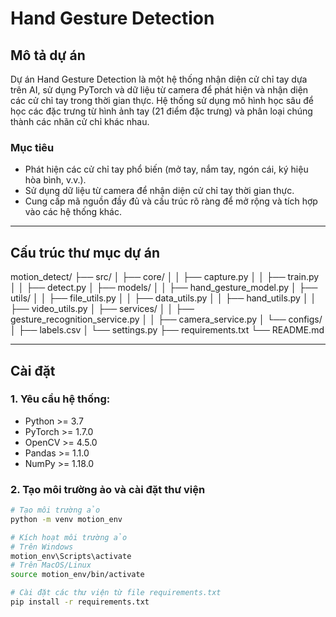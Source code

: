 # Hand Gesture Detection

## Mô tả dự án

Dự án Hand Gesture Detection là một hệ thống nhận diện cử chỉ tay dựa trên AI, sử dụng PyTorch và dữ liệu từ camera để phát hiện và nhận diện các cử chỉ tay trong thời gian thực. Hệ thống sử dụng mô hình học sâu để học các đặc trưng từ hình ảnh tay (21 điểm đặc trưng) và phân loại chúng thành các nhãn cử chỉ khác nhau.

### Mục tiêu

- Phát hiện các cử chỉ tay phổ biến (mở tay, nắm tay, ngón cái, ký hiệu hòa bình, v.v.).
- Sử dụng dữ liệu từ camera để nhận diện cử chỉ tay thời gian thực.
- Cung cấp mã nguồn đầy đủ và cấu trúc rõ ràng để mở rộng và tích hợp vào các hệ thống khác.

---

## Cấu trúc thư mục dự án

motion_detect/
├── src/
│ ├── core/
│ │ ├── capture.py
│ │ ├── train.py
│ │ ├── detect.py
│ ├── models/
│ │ ├── hand_gesture_model.py
│ ├── utils/
│ │ ├── file_utils.py
│ │ ├── data_utils.py
│ │ ├── hand_utils.py
│ │ ├── video_utils.py
│ ├── services/
│ │ ├── gesture_recognition_service.py
│ │ ├── camera_service.py
│ └── configs/
│ ├── labels.csv
│ └── settings.py
├── requirements.txt
└── README.md

---

## Cài đặt

### 1. Yêu cầu hệ thống:

- Python >= 3.7
- PyTorch >= 1.7.0
- OpenCV >= 4.5.0
- Pandas >= 1.1.0
- NumPy >= 1.18.0

### 2. Tạo môi trường ảo và cài đặt thư viện

```bash
# Tạo môi trường ảo
python -m venv motion_env

# Kích hoạt môi trường ảo
# Trên Windows
motion_env\Scripts\activate
# Trên MacOS/Linux
source motion_env/bin/activate

# Cài đặt các thư viện từ file requirements.txt
pip install -r requirements.txt
```
